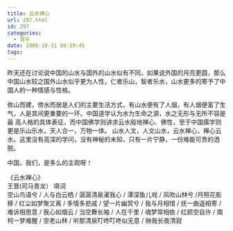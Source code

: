 ```yaml
---
title: 云水禅心
url: 297.html
id: 297
categories:
  - 音乐
date: 2006-10-31 09:59:45
tags:
---
```


昨天还在讨论说中国的山水与国外的山水似有不同，如果说外国的月亮更圆，那么中国山水较之国外山水似乎更为人性，仁者乐山，智者乐水，山水更多的寄予了中国人的一种情感与性格。  
  
依山而建，傍水而居是人们的主要生活方式，有山水便有了人烟，有人烟便富了生气，人是其间更重要的一环。中国道学认为水为生命之源，水之无形与无所不容是最 高人格的具体表征，而中国佛学则讲求云水般地禅心、佛性，至于中国儒学则更是乐山乐水，天人合一，万物一体。 山水人文，人文山水，云水禅心，禅心云水。这里没有高深的学问，没有神秘的未知，只有一片宁静，一份难能可贵的洒脱。  
  
中国，我们，是多么的主观呀！  
  
  
《云水禅心》  
王晋(司马青龙） 填词  
空山鸟语兮 / 人与白云栖 / 潺潺清泉濯我心 / 潭深鱼儿戏 / 风吹山林兮 /月照花影移 / 红尘如梦聚又离 / 多情多悲戚 / 望一片幽冥兮 / 我与月相惜 / 抚一曲遥相寄 / 难诉相思意 / 我心如烟云 / 当空舞长袖 / 人在千里 / 魂梦常相依 / 红颜空自许 / 南柯一梦难醒 / 空老山林 / 听那清泉叮咚叮咚似无意 / 映我长夜清寂
